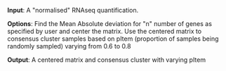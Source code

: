 **Input**: A "normalised" RNAseq quantification.

**Options**:
Find the Mean Absolute deviation for "n" number of genes as specified by user and center the matrix.
Use the centered matrix to consensus cluster samples based on pItem (proportion of samples being randomly sampled) varying from 0.6 to 0.8


**Output**: A centered matrix and consensus cluster with varying pItem
